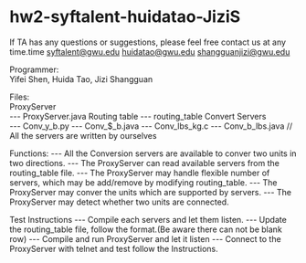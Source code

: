 # hw2-syftalent-huidatao-JiziS 
If TA has any questions or suggestions, please feel free contact us at any time.time 
syftalent@gwu.edu
huidatao@gwu.edu
shangguanjizi@gwu.edu

Programmer:  
Yifei Shen, Huida Tao, Jizi Shangguan 

Files:  
ProxyServer  
--- ProxyServer.java 
Routing table 
--- routing_table 
Convert Servers  
--- Conv_y_b.py 
--- Conv_$_b.java 
--- Conv_lbs_kg.c 
--- Conv_b_lbs.java 
// All the servers are written by ourselves 

Functions: 
--- All the Conversion servers are available to conver two units in two directions. 
--- The ProxyServer can read available servers from the routing_table file. 
--- The ProxyServer may handle flexible number of servers, which may be add/remove by modifying routing_table. 
--- The ProxyServer may conver the units which are supported by servers. 
--- The ProxyServer may detect whether two units are connected. 

Test Instructions 
--- Compile each servers and let them listen. 
--- Update the routing_table file, follow the format.(Be aware there can not be blank row) 
--- Compile and run ProxyServer and let it listen 
--- Connect to the ProxyServer with telnet and test follow the Instructions. 
